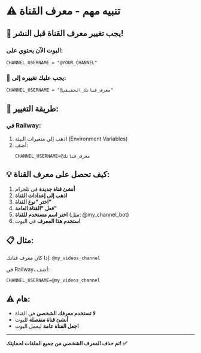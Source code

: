# ⚠️ تنبيه مهم - معرف القناة

## 🚨 يجب تغيير معرف القناة قبل النشر!

### البوت الآن يحتوي على:
```
CHANNEL_USERNAME = "@YOUR_CHANNEL"
```

### 📝 يجب عليك تغييره إلى:
```
CHANNEL_USERNAME = "@معرف_قناتك_الحقيقي"
```

## 🔧 طريقة التغيير:

### في Railway:
1. اذهب إلى متغيرات البيئة (Environment Variables)
2. أضف:
   ```
   CHANNEL_USERNAME=@معرف_قناتك
   ```

## 💡 كيف تحصل على معرف القناة:

1. **أنشئ قناة جديدة** في تلجرام
2. **اذهب إلى إعدادات القناة**
3. **اختر "نوع القناة"**
4. **فعل "القناة العامة"**
5. **اختر اسم مستخدم للقناة** (مثل: @my_channel_bot)
6. **استخدم هذا المعرف** في البوت

## 📋 مثال:
إذا كان معرف قناتك: `@my_videos_channel`

في Railway، أضف:
```
CHANNEL_USERNAME=@my_videos_channel
```

## ⚠️ هام:
- **لا تستخدم معرفك الشخصي** في القناة
- **أنشئ قناة منفصلة** للبوت
- **اجعل القناة عامة** ليعمل البوت

---
**تم حذف المعرف الشخصي من جميع الملفات لحمايتك! ✅**